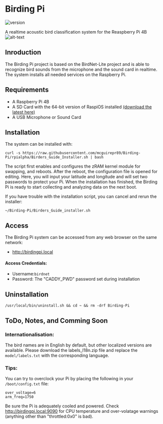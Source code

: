# Birding Pi
![version](https://img.shields.io/badge/version-0.1-blue)

A realtime acoustic bird classification system for the Reaspberry Pi 4B
![alt-text](https://github.com/mcguirepr89/Birding-Pi/blob/rpialpha/BirdingPi.gif)
## Inroduction
The Birding Pi project is based on the BirdNet-Lite project and is able to recognize bird sounds from the microphone and the sound card in realtime. The system installs all needed services on the Raspberry Pi. 

## Requirements
* A Raspberry Pi 4B
* A SD Card with the 64-bit version of RaspiOS installed [(download the latest here)](https://downloads.raspberrypi.org/raspios_arm64/images/)
* A USB Microphone or Sound Card

## Installation
The system can be installed with:
```
curl -s https://raw.githubusercontent.com/mcguirepr89/Birding-Pi/rpialpha/Birders_Guide_Installer.sh | bash
```

The script first enables and configures the zRAM kernel module for swapping, and reboots. 
After the reboot, the configuration file is opened for editing. Here, you will input your latitude and longitude and will set two passwords to protect your Pi. When the installation has finished, the Birding Pi is ready to start collecting and analyzing data on the next boot. 

If you have trouble with the installation script, you can cancel and rerun the installer:
```
~/Birding-Pi/Birders_Guide_installer.sh
```

## Access
The Birding Pi system can be accessed from any web browser on the same network:
- http://birdingpi.local

#### Access Credentials:
- Username:`birdnet`
- Password: The "CADDY_PWD" password set during installation 

## Uninstallation
```
/usr/local/bin/uninstall.sh && cd ~ && rm -drf Birding-Pi
```

## ToDo, Notes, and Comming Soon 

### Internationalisation:
The bird names are in English by default, but other localized versions are available. Please download the labels_l18n.zip file and replace the `model/labels.txt` with the corresponding language.

### Tips:
You can try to overclock your Pi by placing the following in your `/boot/config.txt` file:

```
over_voltage=6
arm_freq=1750
```
Be sure the Pi is adequately cooled and powered. Check http://birdingpi.local:9090 for CPU temperature and over-volatage warnings (anything other than "throttled:0x0" is bad).
